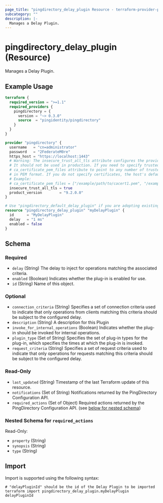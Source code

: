 ```yaml
---
page_title: "pingdirectory_delay_plugin Resource - terraform-provider-pingdirectory"
subcategory: ""
description: |-
  Manages a Delay Plugin.
---
```


# pingdirectory_delay_plugin (Resource)

Manages a Delay Plugin.

## Example Usage

```terraform
terraform {
  required_version = ">=1.1"
  required_providers {
    pingdirectory = {
      version = "~> 0.3.0"
      source  = "pingidentity/pingdirectory"
    }
  }
}

provider "pingdirectory" {
  username   = "cn=administrator"
  password   = "2FederateM0re"
  https_host = "https://localhost:1443"
  # Warning: The insecure_trust_all_tls attribute configures the provider to trust any certificate presented by the PingDirectory server.
  # It should not be used in production. If you need to specify trusted CA certificates, use the
  # ca_certificate_pem_files attribute to point to any number of trusted CA certificate files
  # in PEM format. If you do not specify certificates, the host's default root CA set will be used.
  # Example:
  # ca_certificate_pem_files = ["/example/path/to/cacert1.pem", "/example/path/to/cacert2.pem"]
  insecure_trust_all_tls = true
  product_version        = "9.2.0.0"
}

# Use "pingdirectory_default_delay_plugin" if you are adopting existing configuration from the PingDirectory server into Terraform
resource "pingdirectory_delay_plugin" "myDelayPlugin" {
  id      = "MyDelayPlugin"
  delay   = "1 ms"
  enabled = false
}
```

<!-- schema generated by tfplugindocs -->
## Schema

### Required

- `delay` (String) The delay to inject for operations matching the associated criteria.
- `enabled` (Boolean) Indicates whether the plug-in is enabled for use.
- `id` (String) Name of this object.

### Optional

- `connection_criteria` (String) Specifies a set of connection criteria used to indicate that only operations from clients matching this criteria should be subject to the configured delay.
- `description` (String) A description for this Plugin
- `invoke_for_internal_operations` (Boolean) Indicates whether the plug-in should be invoked for internal operations.
- `plugin_type` (Set of String) Specifies the set of plug-in types for the plug-in, which specifies the times at which the plug-in is invoked.
- `request_criteria` (String) Specifies a set of request criteria used to indicate that only operations for requests matching this criteria should be subject to the configured delay.

### Read-Only

- `last_updated` (String) Timestamp of the last Terraform update of this resource.
- `notifications` (Set of String) Notifications returned by the PingDirectory Configuration API.
- `required_actions` (Set of Object) Required actions returned by the PingDirectory Configuration API. (see [below for nested schema](#nestedatt--required_actions))

<a id="nestedatt--required_actions"></a>
### Nested Schema for `required_actions`

Read-Only:

- `property` (String)
- `synopsis` (String)
- `type` (String)

## Import

Import is supported using the following syntax:

```shell
# "delayPluginId" should be the id of the Delay Plugin to be imported
terraform import pingdirectory_delay_plugin.myDelayPlugin delayPluginId
```